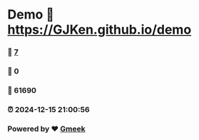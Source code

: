 # Demo :link: https://GJKen.github.io/demo 
### :page_facing_up: [7](https://GJKen.github.io/demo/tag.html) 
### :speech_balloon: 0 
### :hibiscus: 61690 
### :alarm_clock: 2024-12-15 21:00:56 
### Powered by :heart: [Gmeek](https://github.com/Meekdai/Gmeek)
